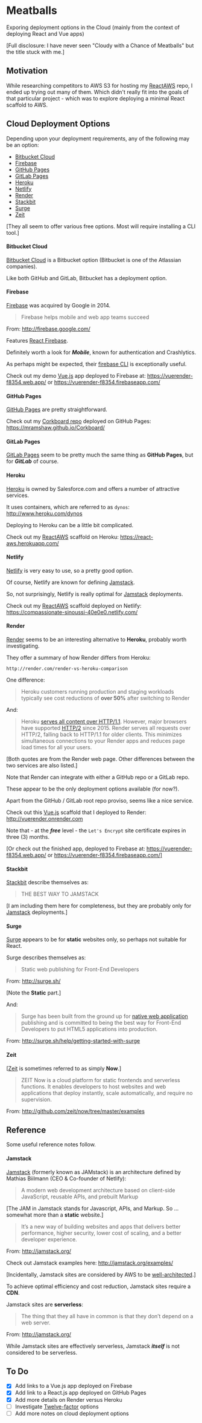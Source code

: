 # Meatballs

Exporing deployment options in the Cloud (mainly from the context of deploying React and Vue apps)

[Full disclosure: I have never seen "Cloudy with a Chance of Meatballs" but the title stuck with me.]

## Motivation

While researching competitors to AWS S3 for hosting my [ReactAWS](http://github.com/mramshaw/ReactAWS)
repo, I ended up trying out many of them. Which didn't really fit into the goals of that particular
project - which was to explore deploying a minimal React scaffold to AWS.

## Cloud Deployment Options

Depending upon your deployment requirements, any of the following may be an option:

* [Bitbucket Cloud](#bitbucket-cloud)
* [Firebase](#firebase)
* [GitHub Pages](#github-pages)
* [GitLab Pages](#gitlab-pages)
* [Heroku](#heroku)
* [Netlify](#netlify)
* [Render](#render)
* [Stackbit](#stackbit)
* [Surge](#surge)
* [Zeit](#zeit)

[They all seem to offer various free options. Most will require installing a CLI tool.]

#### Bitbucket Cloud

[Bitbucket Cloud](http://confluence.atlassian.com/bitbucket/publishing-a-website-on-bitbucket-cloud-221449776.html)
is a Bitbucket option (Bitbucket is one of the Atlassian companies).

Like both GitHub and GitLab, Bitbucket has a deployment option.

#### Firebase

[Firebase](http://firebase.google.com/) was acquired by Google in 2014.

> Firebase helps mobile and web app teams succeed

From: http://firebase.google.com/

Features [React Firebase](http://react-firebase-js.com/).

Definitely worth a look for ___Mobile___, known for authentication and Crashlytics.

As perhaps might be expected, their [firebase CLI](http://firebase.google.com/docs/cli#setup_update_cli) is exceptionally useful.

Check out my demo [Vue.js](http://vuejs.org/) app deployed to Firebase at: https://vuerender-f8354.web.app/ or https://vuerender-f8354.firebaseapp.com/

#### GitHub Pages

[GitHub Pages](http://pages.github.com/) are pretty straightforward.

Check out my [Corkboard repo](http://github.com/mramshaw/Corkboard) deployed on GitHub Pages: https://mramshaw.github.io/Corkboard/

#### GitLab Pages

[GitLab Pages](http://docs.gitlab.com/ee/user/project/pages/)
seem to be pretty much the same thing as __GitHub Pages__, but for ___GitLab___ of course.

#### Heroku

[Heroku](http://www.heroku.com/) is owned by Salesforce.com and offers a number of attractive services.

It uses containers, which are referred to as `dynos`: http://www.heroku.com/dynos

Deploying to Heroku can be a little bit complicated.

Check out my [ReactAWS](http://github.com/mramshaw/ReactAWS) scaffold on Heroku: https://react-aws.herokuapp.com/

#### Netlify

[Netlify](http://www.netlify.com/) is very easy to use, so a pretty good option.

Of course, Netlify are known for defining [Jamstack](#jamstack).

So, not surprisingly, Netlify is really optimal for [Jamstack](#jamstack) deployments.

Check out my [ReactAWS](http://github.com/mramshaw/ReactAWS) scaffold
deployed on Netlify: https://compassionate-sinoussi-40e0e0.netlify.com/

#### Render

[Render](http://render.com/) seems to be an interesting alternative to __Heroku__, probably worth investigating.

They offer a summary of how Render differs from Heroku:

    http://render.com/render-vs-heroku-comparison

One difference:

> Heroku customers running production and staging workloads typically see cost reductions of
> __over 50%__ after switching to Render

And:

> Heroku [serves all content over HTTP/1.1](http://help.heroku.com/JAOCNZ25/does-heroku-have-plans-to-support-http-2).
> However, major browsers have supported [HTTP/2](http://en.wikipedia.org/wiki/HTTP/2) since 2015. Render serves all
> requests over HTTP/2, falling back to HTTP/1.1 for older clients. This minimizes simultaneous connections to your
> Render apps and reduces page load times for all your users.

[Both quotes are from the Render web page. Other differences between the two services are also listed.]

Note that Render can integrate with either a GitHub repo or a GitLab repo.

These appear to be the only deployment options available (for now?).

Apart from the GitHub / GitLab root repo proviso, seems like a nice service.

Check out this [Vue.js](http://vuejs.org/) scaffold that I deployed to Render: http://vuerender.onrender.com

Note that - at the ___free___ level - the `Let's Encrypt` site certificate expires in three (3) months.

[Or check out the finished app, deployed to Firebase at: https://vuerender-f8354.web.app/ or https://vuerender-f8354.firebaseapp.com/]

#### Stackbit

[Stackbit](http://www.stackbit.com/) describe themselves as:

> THE BEST WAY TO JAMSTACK

[I am including them here for completeness, but they are probably only for [Jamstack](#jamstack) deployments.]

#### Surge

[Surge](http://surge.sh/) appears to be for __static__ websites only, so perhaps not suitable for React.

Surge describes themselves as:

> Static web publishing for Front-End Developers

From: http://surge.sh/

[Note the __Static__ part.]

And:

> Surge has been built from the ground up for [native web application](http://blog.andyet.com/2015/01/22/native-web-apps)
> publishing and is committed to being the best way for Front-End Developers to put HTML5 applications into production.

From: http://surge.sh/help/getting-started-with-surge

#### Zeit

[[Zeit](http://zeit.co/) is sometimes referred to as simply __Now__.]

> ZEIT Now is a cloud platform for static frontends and serverless functions.
> It enables developers to host websites and web applications that deploy
> instantly, scale automatically, and require no supervision.

From: http://github.com/zeit/now/tree/master/examples

## Reference

Some useful reference notes follow.

#### Jamstack

[Jamstack](http://en.wikipedia.org/wiki/Netlify#Jamstack) (formerly known as JAMstack) is an architecture
defined by Mathias Biilmann (CEO & Co-founder of Netlify):

> A modern web development architecture based on client-side JavaScript, reusable APIs, and prebuilt Markup

[The JAM in Jamstack stands for Javascript, APIs, and Markup. So ... somewhat more than a __static__ website.]

>  It’s a new way of building websites and apps that delivers better performance, higher security,
> lower cost of scaling, and a better developer experience.

From: http://jamstack.org/

Check out Jamstack examples here: http://jamstack.org/examples/

[Incidentally, Jamstack sites are considered by AWS to be
[well-architected](http://aws.amazon.com/blogs/apn/the-5-pillars-of-the-aws-well-architected-framework/).]

To achieve optimal efficiency and cost reduction, Jamstack sites require a __CDN__.

Jamstack sites are __serverless__:

> The thing that they all have in common is that they don’t depend on a web server.

From: http://jamstack.org/

While Jamstack sites are effectively serverless, Jamstack ___itself___ is not considered to be serverless.

## To Do

- [x] Add links to a Vue.js app deployed on Firebase
- [x] Add link to a React.js app deployed on GitHub Pages
- [x] Add more details on Render versus Heroku
- [ ] Investigate [Twelve-factor](http://12factor.net/) options
- [ ] Add more notes on cloud deployment options
